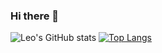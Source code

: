 ### Hi there 👋

<!--
**leikun-starting/leikun-starting** is a ✨ _special_ ✨ repository because its `README.md` (this file) appears on your GitHub profile.

Here are some ideas to get you started:

- 🔭 I’m currently working on ...
- 🌱 I’m currently learning ...
- 👯 I’m looking to collaborate on ...
- 🤔 I’m looking for help with ...
- 💬 Ask me about ...
- 📫 How to reach me: ...
- 😄 Pronouns: ...
- ⚡ Fun fact: ...
-->

![Leo's GitHub stats](https://github-readme-stats.vercel.app/api?username=leikun-starting&show_icons=true&theme=dracula)
[![Top Langs](https://github-readme-stats.vercel.app/api/top-langs/?username=leikun-starting&layout=compact&theme=dracula)](https://github.com/anuraghazra/github-readme-stats)
